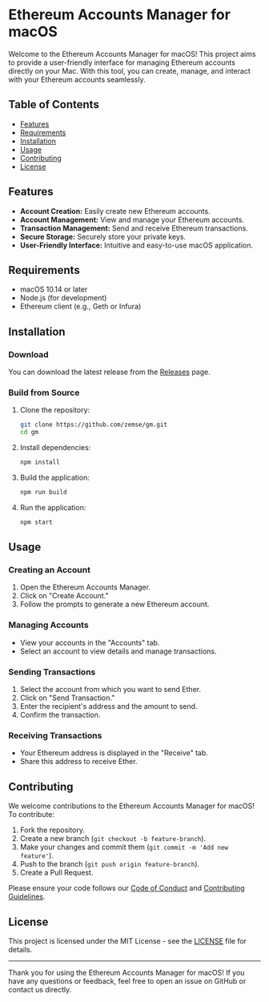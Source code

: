 # Ethereum Accounts Manager for macOS

Welcome to the Ethereum Accounts Manager for macOS! This project aims to provide a user-friendly interface for managing Ethereum accounts directly on your Mac. With this tool, you can create, manage, and interact with your Ethereum accounts seamlessly.

## Table of Contents

- [Features](#features)
- [Requirements](#requirements)
- [Installation](#installation)
- [Usage](#usage)
- [Contributing](#contributing)
- [License](#license)

## Features

- **Account Creation:** Easily create new Ethereum accounts.
- **Account Management:** View and manage your Ethereum accounts.
- **Transaction Management:** Send and receive Ethereum transactions.
- **Secure Storage:** Securely store your private keys.
- **User-Friendly Interface:** Intuitive and easy-to-use macOS application.

## Requirements

- macOS 10.14 or later
- Node.js (for development)
- Ethereum client (e.g., Geth or Infura)

## Installation

### Download

You can download the latest release from the [Releases](https://github.com/zemse/gm/releases) page.

### Build from Source

1. Clone the repository:
    ```sh
    git clone https://github.com/zemse/gm.git
    cd gm
    ```

2. Install dependencies:
    ```sh
    npm install
    ```

3. Build the application:
    ```sh
    npm run build
    ```

4. Run the application:
    ```sh
    npm start
    ```

## Usage

### Creating an Account

1. Open the Ethereum Accounts Manager.
2. Click on "Create Account."
3. Follow the prompts to generate a new Ethereum account.

### Managing Accounts

- View your accounts in the "Accounts" tab.
- Select an account to view details and manage transactions.

### Sending Transactions

1. Select the account from which you want to send Ether.
2. Click on "Send Transaction."
3. Enter the recipient's address and the amount to send.
4. Confirm the transaction.

### Receiving Transactions

- Your Ethereum address is displayed in the "Receive" tab.
- Share this address to receive Ether.

## Contributing

We welcome contributions to the Ethereum Accounts Manager for macOS! To contribute:

1. Fork the repository.
2. Create a new branch (`git checkout -b feature-branch`).
3. Make your changes and commit them (`git commit -m 'Add new feature'`).
4. Push to the branch (`git push origin feature-branch`).
5. Create a Pull Request.

Please ensure your code follows our [Code of Conduct](CODE_OF_CONDUCT.md) and [Contributing Guidelines](CONTRIBUTING.md).

## License

This project is licensed under the MIT License - see the [LICENSE](LICENSE) file for details.

---

Thank you for using the Ethereum Accounts Manager for macOS! If you have any questions or feedback, feel free to open an issue on GitHub or contact us directly.